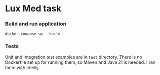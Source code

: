 # Lux Med task

### Build and run application
```
docker-compose up --build
```

### Tests
Unit and Integration test examples are in ```test``` directory. There is no Dockerfile set up for running them, so Maven and Java 21 is needed. I ran them with Intellij.